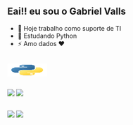 ## Eai!! eu sou o Gabriel Valls

- 🔭 Hoje trabalho como suporte de TI
- 🌱 Estudando Python
- ⚡ Amo dados ❤

<div style="display: inline_block"><br>
<img align="center" alt="Rafa-Python" height="30" width="90" src="https://raw.githubusercontent.com/devicons/devicon/master/icons/python/python-original.svg">
</div>

##

<div heigth="190em">
  <img height="180em" src="https://github-readme-stats.vercel.app/api?username=Vaalls&theme=tokyonight&show_icons=true&hide_border=true&count_private=true">
  <img height="180em" src="https://github-readme-stats.vercel.app/api/top-langs/?username=Vaalls&theme=tokyonight&show_icons=true&hide_border=true&layout=compact">
</div>

##

##

<div> 
  <a href="https://instagram.com/_vaalls" target="_blank"><img src="https://img.shields.io/badge/-Instagram-%23E4405F?style=for-the-badge&logo=instagram&logoColor=white" target="_blank"></a>
  <a href="https://www.linkedin.com/in/gabriel-valls-539301256" target="_blank"><img src="https://img.shields.io/badge/-LinkedIn-%230077B5?style=for-the-badge&logo=linkedin&logoColor=white" target="_blank"></a> 
</div>

##

  
